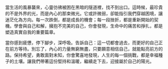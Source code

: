 當生活的風暴襲來，心靈彷彿被困在黑暗的隧道裡，找不到出口。這時候，最珍貴的不是外界的光，而是內心的那束微光。它或許微弱，卻能指引我們穿越困境，讓迷茫化為方向。每一次跌倒，都是成長的機會；每一段挫折，都是重新開始的契機。學會與自己和解，擁抱不完美的自己，你會發現，生命中的痛苦和掙扎，都是塑造真實自我的重要篇章。

當你感到疲憊，停下腳步，深呼吸。告訴自己：這一切都會過去，而更好的自己正在前方等待。別忘了，內心的力量無窮無盡，只要願意相信自己，就能點亮前方的路。保持希望，勇敢面對未知，你會驚喜地發現，人生的每一個挑戰，都是幸福種子的土壤。讓我們帶著這份堅持和溫暖，繼續走下去，迎接屬於自己的陽光。